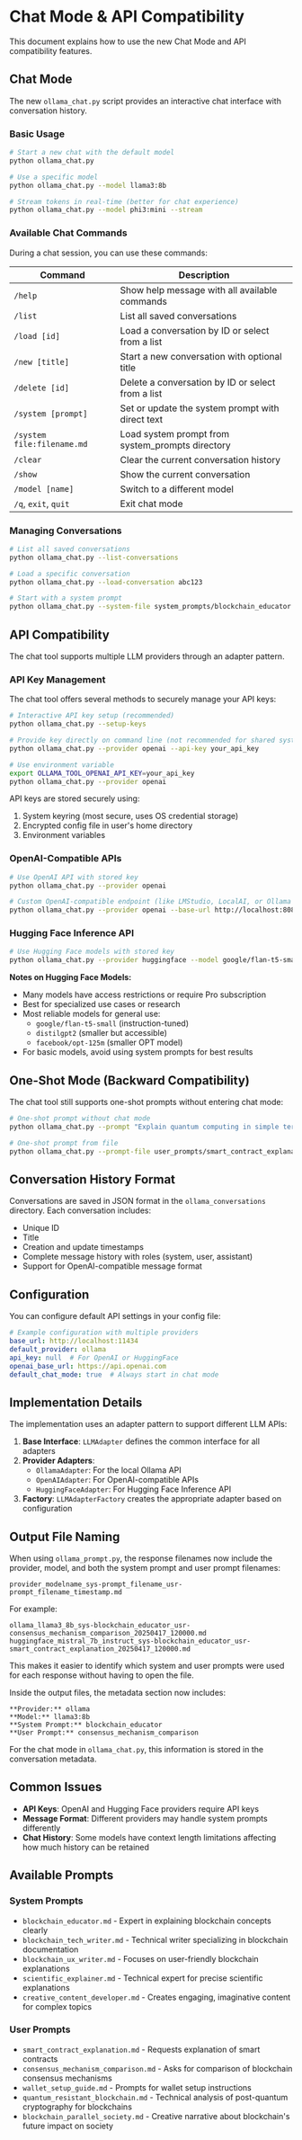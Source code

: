 # Chat Mode & API Compatibility

This document explains how to use the new Chat Mode and API compatibility features.

## Chat Mode

The new `ollama_chat.py` script provides an interactive chat interface with conversation history.

### Basic Usage

```bash
# Start a new chat with the default model
python ollama_chat.py

# Use a specific model
python ollama_chat.py --model llama3:8b

# Stream tokens in real-time (better for chat experience)
python ollama_chat.py --model phi3:mini --stream
```

### Available Chat Commands

During a chat session, you can use these commands:

| Command | Description |
|---------|-------------|
| `/help` | Show help message with all available commands |
| `/list` | List all saved conversations |
| `/load [id]` | Load a conversation by ID or select from a list |
| `/new [title]` | Start a new conversation with optional title |
| `/delete [id]` | Delete a conversation by ID or select from a list |
| `/system [prompt]` | Set or update the system prompt with direct text |
| `/system file:filename.md` | Load system prompt from system_prompts directory |
| `/clear` | Clear the current conversation history |
| `/show` | Show the current conversation |
| `/model [name]` | Switch to a different model |
| `/q`, `exit`, `quit` | Exit chat mode |

### Managing Conversations

```bash
# List all saved conversations
python ollama_chat.py --list-conversations

# Load a specific conversation
python ollama_chat.py --load-conversation abc123

# Start with a system prompt
python ollama_chat.py --system-file system_prompts/blockchain_educator.md
```

## API Compatibility

The chat tool supports multiple LLM providers through an adapter pattern.

### API Key Management

The chat tool offers several methods to securely manage your API keys:

```bash
# Interactive API key setup (recommended)
python ollama_chat.py --setup-keys

# Provide key directly on command line (not recommended for shared systems)
python ollama_chat.py --provider openai --api-key your_api_key

# Use environment variable
export OLLAMA_TOOL_OPENAI_API_KEY=your_api_key
python ollama_chat.py --provider openai
```

API keys are stored securely using:
1. System keyring (most secure, uses OS credential storage)
2. Encrypted config file in user's home directory
3. Environment variables

### OpenAI-Compatible APIs

```bash
# Use OpenAI API with stored key
python ollama_chat.py --provider openai

# Custom OpenAI-compatible endpoint (like LMStudio, LocalAI, or Ollama with OpenAI compatibility layer)
python ollama_chat.py --provider openai --base-url http://localhost:8080 --api-key none
```

### Hugging Face Inference API

```bash
# Use Hugging Face models with stored key
python ollama_chat.py --provider huggingface --model google/flan-t5-small
```

**Notes on Hugging Face Models:**
- Many models have access restrictions or require Pro subscription
- Best for specialized use cases or research
- Most reliable models for general use:
  - `google/flan-t5-small` (instruction-tuned)
  - `distilgpt2` (smaller but accessible)
  - `facebook/opt-125m` (smaller OPT model)
- For basic models, avoid using system prompts for best results

## One-Shot Mode (Backward Compatibility)

The chat tool still supports one-shot prompts without entering chat mode:

```bash
# One-shot prompt without chat mode
python ollama_chat.py --prompt "Explain quantum computing in simple terms"

# One-shot prompt from file
python ollama_chat.py --prompt-file user_prompts/smart_contract_explanation.md
```

## Conversation History Format

Conversations are saved in JSON format in the `ollama_conversations` directory. Each conversation includes:

- Unique ID
- Title
- Creation and update timestamps
- Complete message history with roles (system, user, assistant)
- Support for OpenAI-compatible message format

## Configuration

You can configure default API settings in your config file:

```yaml
# Example configuration with multiple providers
base_url: http://localhost:11434
default_provider: ollama
api_key: null  # For OpenAI or HuggingFace
openai_base_url: https://api.openai.com
default_chat_mode: true  # Always start in chat mode
```

## Implementation Details

The implementation uses an adapter pattern to support different LLM APIs:

1. **Base Interface**: `LLMAdapter` defines the common interface for all adapters
2. **Provider Adapters**: 
   - `OllamaAdapter`: For the local Ollama API
   - `OpenAIAdapter`: For OpenAI-compatible APIs
   - `HuggingFaceAdapter`: For Hugging Face Inference API
3. **Factory**: `LLMAdapterFactory` creates the appropriate adapter based on configuration

## Output File Naming

When using `ollama_prompt.py`, the response filenames now include the provider, model, and both the system prompt and user prompt filenames:

```
provider_modelname_sys-prompt_filename_usr-prompt_filename_timestamp.md
```

For example:
```
ollama_llama3_8b_sys-blockchain_educator_usr-consensus_mechanism_comparison_20250417_120000.md
huggingface_mistral_7b_instruct_sys-blockchain_educator_usr-smart_contract_explanation_20250417_120000.md
```

This makes it easier to identify which system and user prompts were used for each response without having to open the file.

Inside the output files, the metadata section now includes:
```
**Provider:** ollama
**Model:** llama3:8b
**System Prompt:** blockchain_educator
**User Prompt:** consensus_mechanism_comparison
```

For the chat mode in `ollama_chat.py`, this information is stored in the conversation metadata.

## Common Issues

- **API Keys**: OpenAI and Hugging Face providers require API keys
- **Message Format**: Different providers may handle system prompts differently
- **Chat History**: Some models have context length limitations affecting how much history can be retained

## Available Prompts

### System Prompts
- `blockchain_educator.md` - Expert in explaining blockchain concepts clearly
- `blockchain_tech_writer.md` - Technical writer specializing in blockchain documentation
- `blockchain_ux_writer.md` - Focuses on user-friendly blockchain explanations
- `scientific_explainer.md` - Technical expert for precise scientific explanations
- `creative_content_developer.md` - Creates engaging, imaginative content for complex topics

### User Prompts
- `smart_contract_explanation.md` - Requests explanation of smart contracts
- `consensus_mechanism_comparison.md` - Asks for comparison of blockchain consensus mechanisms
- `wallet_setup_guide.md` - Prompts for wallet setup instructions
- `quantum_resistant_blockchain.md` - Technical analysis of post-quantum cryptography for blockchains
- `blockchain_parallel_society.md` - Creative narrative about blockchain's future impact on society